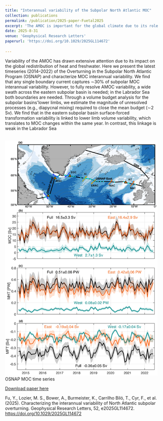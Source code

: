```yaml
---
title: "Interannual variability of the Subpolar North Atlantic MOC"
collection: publications
permalink: /publication/2025-paper-Fuetal2025
excerpt: 'The AMOC is important for the global climate due to its role in redistributing heat, freshwater, and dissolved gases over broad spatial scales. Through continuous observations, we now have  8‐year (2014–2022) time series of volume, heat and freshwater transports in the subpolar North Atlantic (∼60°N). Using these data, our analysis focuses on characterizing the interannual variability of the AMOC. We first investigated the importance of boundary currents and found that any single boundary current can account for up to ∼30% of the total AMOC interannualvariability. We then quantified the relationship between the water mass formation through surface cooling and freshening, the storage of water masses in ocean basins, and the AMOC on interannual timescales. We find an expected relationship in the eastern subpolar basin (between Greenland andthe UK), where formation leads to increased basin storage, and further results in enhanced AMOC.'
date: 2025-8-31
venue: 'Geophysical Research Letters'
paperurl: 'https://doi.org/10.1029/2025GL114672'

---
```


Variability of the AMOC has drawn extensive attention due to its impact on the global redistribution of heat and freshwater. Here we present the latest timeseries (2014–2022) of the Overturning in the Subpolar North Atlantic Program (OSNAP) and characterize MOC interannual variability. We find that any single boundary current captures ∼30% of subpolar MOC interannual variability. However, to fully resolve AMOC variability, a wide swath across the eastern subpolar basin is needed; in the Labrador Sea both boundaries are needed. Through a volume budget analysis for the subpolar basins'lower limbs, we estimate the magnitude of unresolved processes (e.g., diapycnal mixing) required to close the mean budget (∼2 Sv). We find that in the eastern subpolar basin surface‐forced transformation variability is linked to lower limb volume variability, which translates to MOC changes within the same year. In contrast, this linkage is weak in the Labrador Sea

<br/><img width="500" src='/images/Fu2025fig1.jpg'><br/>
OSNAP MOC time series

<!-- <br/><img width="550" src='/images/Fu2023fig2.jpg'><br/>
Seasonal cycle of the subpolar MOC -->

[Download paper here](http://fuyao5411.github.io/papers/Fu2025.pdf)

Fu, Y., Lozier, M. S., Bower, A., Burmeister, K., Carrilho Biló, T., Cyr, F., et al. (2025). Characterizing the interannual variability of North Atlantic subpolar overturning. Geophysical Research Letters, 52, e2025GL114672. https://doi.org/10.1029/2025GL114672